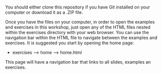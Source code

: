 You should either clone this repository if you have Git installed on your computer or download it as a .ZIP file. 

Once you have the files on your computer, in order to open the examples and exercises in this workshop, just open any of the HTML files nested within the exercises directory with your web browser. You can use the navigation bar within the HTML file to navigate between the examples and exercises. It is suggested you start by opening the home page:

- exercises --> home --> home.html

This page will have a navigation bar that links to all slides, examples an exercises. 
